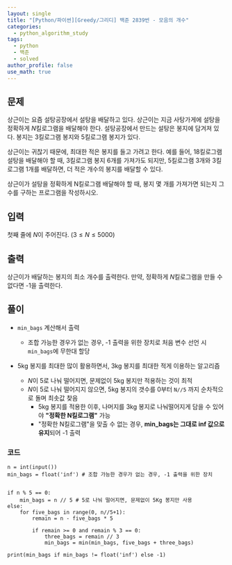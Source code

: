 ```yaml
---
layout: single
title: "[Python/파이썬][Greedy/그리디] 백준 2839번 - 모음의 개수"
categories:
  - python_algorithm_study
tags:
  - python
  - 백준
  - solved
author_profile: false
use_math: true
---
```

## 문제
상근이는 요즘 설탕공장에서 설탕을 배달하고 있다. 상근이는 지금 사탕가게에 설탕을 정확하게 $N$킬로그램을 배달해야 한다. 설탕공장에서 만드는 설탕은 봉지에 담겨져 있다. 봉지는 3킬로그램 봉지와 5킬로그램 봉지가 있다.

상근이는 귀찮기 때문에, 최대한 적은 봉지를 들고 가려고 한다. 예를 들어, 18킬로그램 설탕을 배달해야 할 때, 3킬로그램 봉지 6개를 가져가도 되지만, 5킬로그램 3개와 3킬로그램 1개를 배달하면, 더 적은 개수의 봉지를 배달할 수 있다.

상근이가 설탕을 정확하게 N킬로그램 배달해야 할 때, 봉지 몇 개를 가져가면 되는지 그 수를 구하는 프로그램을 작성하시오.

## 입력
첫째 줄에 $N$이 주어진다. ($3 ≤ N ≤ 5000$)

## 출력
상근이가 배달하는 봉지의 최소 개수를 출력한다. 만약, 정확하게 $N$킬로그램을 만들 수 없다면 -1을 출력한다.

## 풀이
- `min_bags` 계산해서 출력
	- 조합 가능한 경우가 없는 경우, -1 출력을 위한 장치로 처음 변수 선언 시 `min_bags`에 무한대 할당
	
- 5kg 봉지를 최대한 많이 활용하면서, 3kg 봉지를 최대한 적게 이용하는 알고리즘
	- $N$이 5로 나눠 떨어지면, 문제없이 5kg 봉지만 적용하는 것이 최적
	- $N$이 5로 나눠 떨어지지 않으면, 5kg 봉지의 갯수를 0부터 `N//5` 까지 순차적으로 돌며 최솟값 찾음
		- 5kg 봉지를 적용한 이후, 나머지를 3kg 봉지로 나눠떨어지게 담을 수 있어야 
		  **"정확한 N킬로그램"** 가능
		- "정확한 N킬로그램"을 맞출 수 없는 경우, **min_bags는 그대로 inf 값으로 유지**되어 -1 출력

### 코드
```
n = int(input())
min_bags = float('inf') # 조합 가능한 경우가 없는 경우, -1 출력을 위한 장치


if n % 5 == 0:
	min_bags = n // 5 # 5로 나눠 떨어지면, 문제없이 5Kg 봉지만 사용
else:
	for five_bags in range(0, n//5+1): 
		remain = n - five_bags * 5

		if remain >= 0 and remain % 3 == 0:
			three_bags = remain // 3
			min_bags = min(min_bags, five_bags + three_bags)

print(min_bags if min_bags != float('inf') else -1)
```



